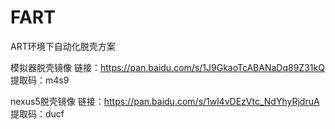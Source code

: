 # FART
ART环境下自动化脱壳方案

模拟器脱壳镜像
链接：https://pan.baidu.com/s/1J9GkaoTcABANaDq89Z31kQ 
提取码：m4s9 


nexus5脱壳镜像
链接：https://pan.baidu.com/s/1wl4vDEzVtc_NdYhyRjdruA 
提取码：ducf 
